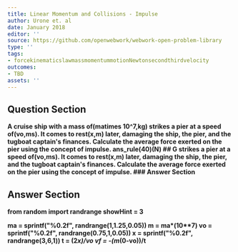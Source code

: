 ```yaml
---
title: Linear Momentum and Collisions - Impulse
author: Urone et. al
date: January 2018
editor: ''
source: https://github.com/openwebwork/webwork-open-problem-library
type: ''
tags:
- forcekinematicslawmassmomentummotionNewtonsecondthirdvelocity
outcomes:
- TBD
assets: ''
---
```


## Question Section 

<b>
A cruise ship with a mass of(matimes 10^7,kg) strikes a pier at a speed of(vo,ms). It comes to rest(x,m) later, damaging the ship, the pier, and the tugboat captain's finances. Calculate the average force exerted on the pier using the concept of impulse.
ans_rule(40)(N)
## G
strikes a pier at a speed of(vo,ms). It comes to rest(x,m) later, damaging the ship, the pier, and the tugboat captain's finances. Calculate the average force exerted on the pier using the concept of impulse.
### Answer Section


## Answer Section

from random import randrange
showHint = 3

ma = sprintf("%0.2f", randrange(1,1.25,0.05))
m = ma*(10**7)
vo = sprintf("%0.2f", randrange(0.75,1,0.05))
x = sprintf("%0.2f", randrange(3,6,1))
t = (2*x)/vo
vf = -(m*(0-vo))/t